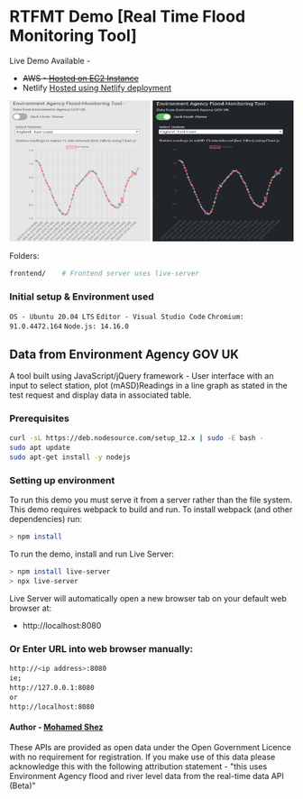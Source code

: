 
# RTFMT Demo [Real Time Flood Monitoring Tool]

Live Demo Available -
- ~~AWS - [Hosted on EC2 Instance](http://18.169.158.177/)~~
- Netlify [Hosted using Netlify deployment](shez.netflify.app)

<img src="https://github.com/shez1461/rtfmt/blob/main/frontend/images/white_rt.png" width="250" height="250">
<img src="https://github.com/shez1461/rtfmt/blob/main/frontend/images/dark_rt.png" width="250" height="250">

Folders:
```sh
frontend/    # Frontend server uses live-server
```

### Initial setup & Environment used
`OS - Ubuntu 20.04 LTS`
`Editor - Visual Studio Code`
`Chromium: 91.0.4472.164`
`Node.js: 14.16.0`


## Data from Environment Agency GOV UK
A tool built using JavaScript/jQuery framework - User interface with an input to select station, plot (mASD)Readings in a line graph as stated in the test request and display data in associated table.


### Prerequisites
```sh
curl -sL https://deb.nodesource.com/setup_12.x | sudo -E bash -
sudo apt update
sudo apt-get install -y nodejs
```


### Setting up environment
To run this demo you must serve it from a server rather than the file system.
This demo requires webpack to build and run. To install webpack (and other dependencies) run:
```sh
> npm install
```
To run the demo, install and run Live Server:
```sh
> npm install live-server
> npx live-server
```
Live Server will automatically open a new browser tab on your default web browser at:
- http://localhost:8080


### Or Enter URL into web browser manually:

```sh
http://<ip address>:8080
ie;
http://127.0.0.1:8080
or
http://localhost:8080
```


#### Author - [Mohamed Shez](https://github.com/shez1461)
These APIs are provided as open data under the Open Government Licence with no requirement for registration. If you make use of this data please acknowledge this with the following attribution statement - "this uses Environment Agency flood and river level data from the real-time data API (Beta)"
